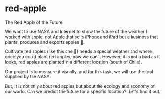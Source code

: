 # red-apple
The Red Apple of the Future

We want to use NASA and Internet to show the future of the weather
I worked with apple, not Apple that sells iPhone and iPad but a business that plants, produces and exports apples 🍎.

Cultivate red apples (like this one 🍎) needs a special weather and where once you could plant red apples, now we can't. However, it is not a bad as it looks, red apples are planted in a different location (south of Chile).

Our project is to measure it visually, and for this task, we will use the tool supplied by the NASA.

But, It is not only about red apples but about the ecology and economy of our world. Can we predict the future for a specific location?. Let's find it out.
